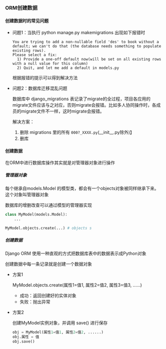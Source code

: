 ### ORM创建数据

#### 创建数据时的常见问题

- 问题1：当执行 python manage.py makemigrations 出现如下报错时

  ```
  You are trying to add a non-nullable field 'des' to book without a default; we can't do that (the database needs something to populate existing rows).
  Please select a fix:
  	1) Provide a one-off default now(will be set on all existing rows with a null value for this column)
  	2) Quit, and let me add a default in models.py
  ```

  根据报错的提示可以得到解决方法

- 问题2：数据库迁移混乱问题

  数据库中 django_migrations 表记录了migrate的全过程，项目各应用的migrate文件应该与之对应，否则migrate会报错。比如多人协同操作时，各成员的migrate文件不一样，这时migrate会报错。

  解决方案：

  1. 删除 migrations 里的所有 `000?_XXXX.py`(__init\_\_.py除外)】
  2. 删库

#### 创建数据

在ORM中进行数据库操作其实就是对管理器对象进行操作

##### 管理器对象

每个继承自models.Model 的模型类，都会有一个objects对象被同样继承下来。这个对象叫管理器对象

数据库的增删改查可以通过模型的管理器实现

```python
class MyModel(models.Model):
    ...

MyModel.objects.create(...) # objects s    
```

##### 创建数据

Django ORM 使用一种直观的方式把数据库表中的数据表示成Python对象

创建数据中每一条记录就是创建一个数据对象

- 方案1

  MyModel.objects.create(属性1=值1, 属性2=值2, 属性3=值3, ......)

  - 成功：返回创建好的实体对象
  - 失败：抛出异常

- 方案2

  创建MyModel实例对象，并调用 save() 进行保存

  ```python
  obj = MyModel(属性1=值1, 属性2=值2, ......)
  obj.属性 = 值
  obj.save()
  ```

  

​		































































